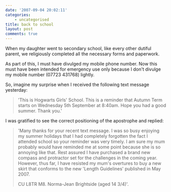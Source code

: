 ```yaml
---
date: '2007-09-04 20:02:11'
categories:
    - uncategorised
title: back to school
layout: post
comments: true
---
```

When my daughter went to secondary school, like every other dutiful
parent, we religiously completed all the necessary forms and paperwork.

As part of this, I must have divulged my mobile phone number. Now this
must have been intended for emergency use only because I don't divulge
my mobile number (07723 431768) lightly.

So, imagine my surprise when I received the following text message
yesterday:
> 'This is Hogwarts Girls' School. This is a reminder that Autumn Term
> starts on Wednesday 5th September at 8:40am. Hope you had a good
> summer. Thank you.'

I was gratified to see the correct positioning of the apostrophe and
replied:

> 'Many thanks for your recent text message. I was so busy enjoying my
> summer holidays that I had completely forgotten the fact I attended
> school so your reminder was very timely. I am sure my mum probably
> would have reminded me at some point because she is so annoying like
> that.
> Rest assured I have purchased a brand new compass and protractor set
> for the challenges in the coming year. However, thus far, I have
> resisted my mum's overtures to buy a new skirt that conforms to the
> new 'Length Guidelines' published in May 2007.
>
> CU L8TR M8. Norma-Jean Brightside (aged 14 3/4)'.
